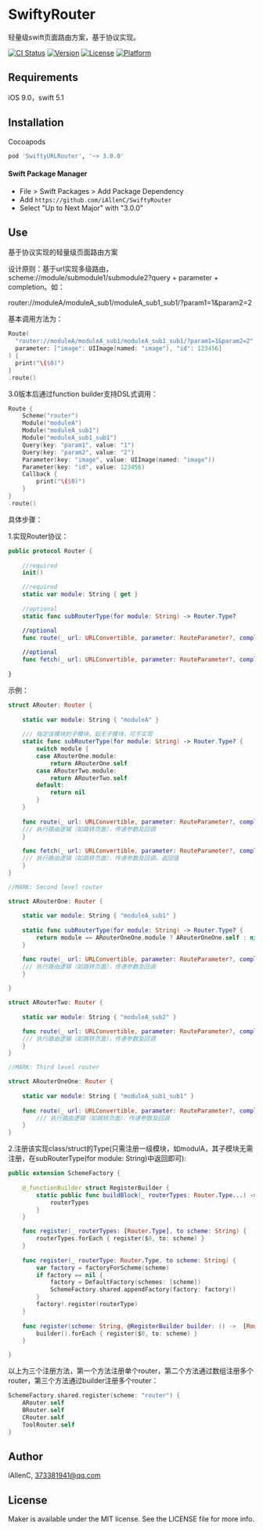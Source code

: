 # SwiftyRouter
轻量级swift页面路由方案，基于协议实现。

[![CI Status](https://img.shields.io/travis/iAllenC/SwiftyURLRouter.svg?style=flat)](https://travis-ci.org/iAllenC/SwiftyURLRouter)
[![Version](https://img.shields.io/cocoapods/v/SwiftyURLRouter.svg?style=flat)](https://cocoapods.org/pods/SwiftyURLRouter)
[![License](https://img.shields.io/cocoapods/l/SwiftyURLRouter.svg?style=flat)](https://cocoapods.org/pods/SwiftyURLRouter)
[![Platform](https://img.shields.io/cocoapods/p/SwiftyURLRouter.svg?style=flat)](https://cocoapods.org/pods/SwiftyURLRouter)

## Requirements

iOS 9.0，swift 5.1

## Installation

Cocoapods

```ruby
pod 'SwiftyURLRouter', '~> 3.0.0'
```

#### Swift Package Manager

- File > Swift Packages > Add Package Dependency
- Add `https://github.com/iAllenC/SwiftyRouter`
- Select "Up to Next Major" with "3.0.0"

## Use

基于协议实现的轻量级页面路由方案

设计原则：基于url实现多级路由，scheme://module/submodule1/submodule2?query + parameter + completion。如：

router://moduleA/moduleA_sub1/moduleA_sub1_sub1/?param1=1&param2=2

基本调用方法为：

```swift
Route(
  "router://moduleA/moduleA_sub1/moduleA_sub1_sub1/?param1=1&param2=2", 
  parameter: ["image": UIImage(named: "image"), "id": 123456]
) {
  print("\($0)")
}
.route()
```

3.0版本后通过function builder支持DSL式调用：

```swift
Route {
    Scheme("router")
    Module("moduleA")
    Module("moduleA_sub1")
    Module("moduleA_sub1_sub1")
    Query(key: "param1", value: "1")
    Query(key: "param2", value: "2")
    Parameter(key: "image", value: UIImage(named: "image"))
    Parameter(key: "id", value: 123456)
    Callback {
      	print("\($0)")
    }
}
.route()
```

具体步骤：

1.实现Router协议：

```swift
public protocol Router {
    
    //required
    init()

    //required
    static var module: String { get }
            
    //optional
    static func subRouterType(for module: String) -> Router.Type?

    //optional
    func route(_ url: URLConvertible, parameter: RouteParameter?, completion: RouteCompletion?)
    
    //optional
    func fetch(_ url: URLConvertible, parameter: RouteParameter?, completion: RouteCompletion?) -> Any?
    
}
```

示例：

```swift
struct ARouter: Router {
    
    static var module: String { "moduleA" }
    
    /// 指定该模块的子模块，如无子模块，可不实现
    static func subRouterType(for module: String) -> Router.Type? {
        switch module {
        case ARouterOne.module:
            return ARouterOne.self
        case ARouterTwo.module:
            return ARouterTwo.self
        default:
            return nil
        }
    }
    
    func route(_ url: URLConvertible, parameter: RouteParameter?, completion: RouteCompletion?) {
	/// 执行路由逻辑（如跳转页面），传递参数及回调
    }
    
    func fetch(_ url: URLConvertible, parameter: RouteParameter?, completion: RouteCompletion?) -> Any? {
	/// 执行路由逻辑（如跳转页面），传递参数及回调，返回值
    }
}

//MARK: Second level router

struct ARouterOne: Router {
    
    static var module: String { "moduleA_sub1" }
    
    static func subRouterType(for module: String) -> Router.Type? {
        return module == ARouterOneOne.module ? ARouterOneOne.self : nil
    }

    func route(_ url: URLConvertible, parameter: RouteParameter?, completion: RouteCompletion?) {
	/// 执行路由逻辑（如跳转页面），传递参数及回调
    }
    
}

struct ARouterTwo: Router {
    
    static var module: String { "moduleA_sub2" }

    func route(_ url: URLConvertible, parameter: RouteParameter?, completion: RouteCompletion?) {
	/// 执行路由逻辑（如跳转页面），传递参数及回调
    }
}

//MARK: Third level router

struct ARouterOneOne: Router {
        
    static var module: String { "moduleA_sub1_sub1" }
    
    func route(_ url: URLConvertible, parameter: RouteParameter?, completion: RouteCompletion?) {
        /// 执行路由逻辑（如跳转页面），传递参数及回调
    }
}
```

2.注册该实现class/struct的Type(只需注册一级模块，如modulA，其子模块无需注册，在subRouterType(for module: String)中返回即可):

```swift
public extension SchemeFactory {
    
    @_functionBuilder struct RegisterBuilder {
        static public func buildBlock(_ routerTypes: Router.Type...) -> [Router.Type] {
            routerTypes
        }
    }

    func register(_ routerTypes: [Router.Type], to scheme: String) {
        routerTypes.forEach { register($0, to: scheme) }
    }
    
    func register(_ routerType: Router.Type, to scheme: String) {
        var factory = factoryForScheme(scheme)
        if factory == nil {
            factory = DefaultFactory(schemes: [scheme])
            SchemeFactory.shared.appendFactory(factory: factory!)
        }
        factory!.register(routerType)
    }
    
    func register(scheme: String, @RegisterBuilder builder: () ->  [Router.Type]) {
        builder().forEach { register($0, to: scheme) }
    }

}
```

以上为三个注册方法，第一个方法注册单个router，第二个方法通过数组注册多个router，第三个方法通过builder注册多个router：

```swift
SchemeFactory.shared.register(scheme: "router") {
    ARouter.self
    BRouter.self
    CRouter.self
    ToolRouter.self
}
```



## Author

iAllenC, 373381941@qq.com

## License

Maker is available under the MIT license. See the LICENSE file for more info.
